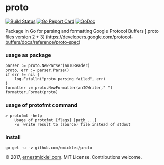 # proto

[![Build Status](https://travis-ci.org/emicklei/proto.png)](https://travis-ci.org/emicklei/proto)
[![Go Report Card](https://goreportcard.com/badge/github.com/emicklei/proto)](https://goreportcard.com/report/github.com/emicklei/proto)
[![GoDoc](https://godoc.org/github.com/emicklei/proto?status.svg)](https://godoc.org/github.com/emicklei/proto)

Package in Go for parsing and formatting Google Protocol Buffers [.proto files version 2 + 3] (https://developers.google.com/protocol-buffers/docs/reference/proto-spec)

### usage as package

    parser := proto.NewParser(anIOReader)
	proto, err := parser.Parse()
	if err != nil {
		log.Fatalln("proto parsing failed", err)
	}
	formatter := proto.NewFormatter(anIOWriter," ")
	formatter.Format(proto)

### usage of protofmt command

	> protofmt -help
		Usage of protofmt [flags] [path ...]
  		-w	write result to (source) file instead of stdout

### install

    go get -u -v github.com/emicklei/proto

© 2017, [ernestmicklei.com](http://ernestmicklei.com).  MIT License. Contributions welcome.